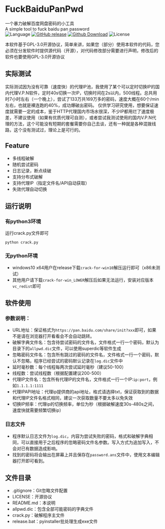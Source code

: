# FuckBaiduPanPwd
一个暴力破解百度网盘密码的小工具\
 A simple tool to fuck baidu pan password\
![Language][1]
[![GitHub release][2]][3]
[![Github Download][4]][5]
![License][6]

本软件基于GPL-3.0开源协议，简单来讲，如果您（部分）使用本软件的代码，您必须在分发软件时提供源代码（开源），对代码修改部分需要进行声明，修改后的软件也要使用GPL-3.0开源协议

## 实际测试
实际测试因为没有可靠（速度快）的代理IP池，我使用了某个可以定时切换IP的国内代理V.P.N软件，定时40s切换一次IP，切换时间在2s以内，500线程。总共用时7小时左右（一个晚上），尝试了133万共169万多的密码，速度大概在60个/min左右，也就是裸连跑的40%，成功爆破出密码。
仅供学习研究使用，想要保证速度就需要一定的成本，鉴于HTTP代理国内市场水很深，不少IP都用烂了速度极差，不建议使用（如果有优质代理可自测），或者尝试我测试使用的国内V.P.N代理的方法，这个可能没有短期的套餐需要你自己去谈，还有一种就是各种混拨线路，这个没有测试过，理论上是可行的。

## Feature
- 多线程破解
- 随机尝试密码
- 日志记录，断点续破
- 支持分布式破解
- 支持代理IP（指定文件名/API自动获取）
- 失效代理自动切换

## 运行说明
### 有python3环境
运行crack.py文件即可

    python crack.py

### 无python环境
- windows10 x64用户在release下载`crack-for-win10`解压运行即可（x86未测试）
- 其他用户请下载`crack-for-win_LOWER`解压后如果无法运行，安装对应版本`vc_redist`即可

## 软件使用
### 参数说明：
- URL地址：保证格式为`https://pan.baidu.com/share/init?xxx`即可，如果不是请在浏览器打开看看会不会自动跳转。
- 破解字典文件名：包含待尝试密码的文件名，文件格式一行一个密码，默认为目录下的`allpwd.dic`文件，可以使用superdic等软件生成
- 忽略密码文件名：包含所有跳过的密码的文件名，文件格式一行一个密码，默认不忽略，程序已经尝试的密码默认记录在`log.dic`文件中
- 延时毫秒数：每个线程每两次尝试延时毫秒（建议50-100）
- 线程数：尝试线程数（根据配置建议200-500）
- 代理IP文件名：包含所有代理IP的文件名，文件格式一行一个IP:`ip:port`，例如`1.1.1.1:1111`
- 代理IPAPI地址：代理ip提供商的api地址，格式请选择txt，保证获取到的数据和代理IP文件名格式相同，建议一次获取数量不要太多以免失效
- 切换IP频率：代理ip的切换频率，单位为秒（根据破解速度30s-480s之间，速度快就需要频繁切换ip）

### 日志文件
- 程序默认日志文件为`log.dic`，内容为尝试失败的密码，格式和破解字典相同，可以直接用于之后程序的忽略密码文件名参数。写入方式为追加写入，不会对已有数据造成影响。
- 找到的密码将会输出在屏幕上并且保存在`password.ans`文件中，使用文本编辑器打开即可看到。

## 文件目录
- .gitignore：Git忽略文件配置
- LICENSE：开源协议
- README.md：本说明
- allpwd.dic：包含全部可能密码的字典文件
- crack.py：破解程序主文件
- release.bat：pyinstaller批处理生成exe文件

[1]:https://img.shields.io/badge/Language-Python3-red.svg
[2]:https://img.shields.io/github/release/mxwxz/FuckBaiduPanPwd.svg
[3]:https://github.com/MXWXZ/FuckBaiduPanPwd/releases
[4]:https://img.shields.io/github/downloads/mxwxz/FuckBaiduPanPwd/total.svg
[5]:https://github.com/MXWXZ/FuckBaiduPanPwd/releases
[6]:https://img.shields.io/badge/License-GPL--3.0-yellow.svg

